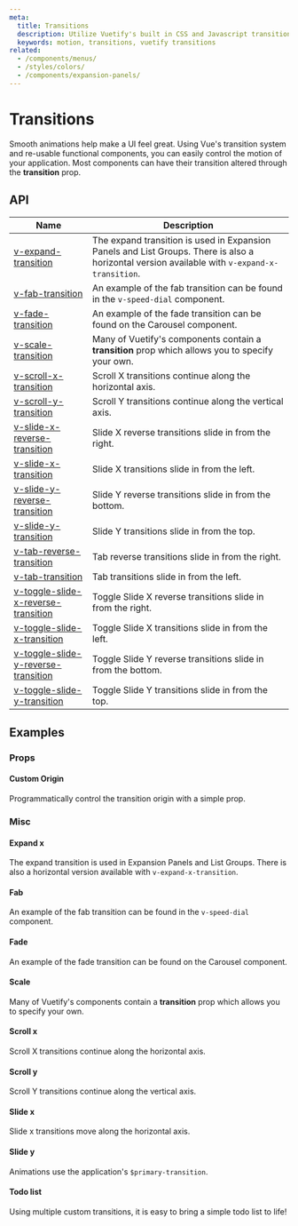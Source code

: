 ```yaml
---
meta:
  title: Transitions
  description: Utilize Vuetify's built in CSS and Javascript transitions within components.
  keywords: motion, transitions, vuetify transitions
related:
  - /components/menus/
  - /styles/colors/
  - /components/expansion-panels/
---
```


# Transitions

Smooth animations help make a UI feel great. Using Vue's transition system and re-usable functional components, you can easily control the motion of your application. Most components can have their transition altered through the **transition** prop.

<entry />

## API

| Name | Description |
| - | - |
| [v-expand-transition](/api/v-expand-transition/) | The expand transition is used in Expansion Panels and List Groups. There is also a horizontal version available with `v-expand-x-transition`. |
| [v-fab-transition](/api/v-fab-transition/) | An example of the fab transition can be found in the `v-speed-dial` component. |
| [v-fade-transition](/api/v-fade-transition/) | An example of the fade transition can be found on the Carousel component. |
| [v-scale-transition](/api/v-scale-transition/) | Many of Vuetify's components contain a **transition** prop which allows you to specify your own. |
| [v-scroll-x-transition](/api/v-scroll-x-transition/) | Scroll X transitions continue along the horizontal axis. |
| [v-scroll-y-transition](/api/v-scroll-y-transition/) | Scroll Y transitions continue along the vertical axis. |
| [v-slide-x-reverse-transition](/api/v-slide-x-reverse-transition/) | Slide X reverse transitions slide in from the right. |
| [v-slide-x-transition](/api/v-slide-x-transition/) | Slide X transitions slide in from the left. |
| [v-slide-y-reverse-transition](/api/v-slide-y-reverse-transition/) | Slide Y reverse transitions slide in from the bottom. |
| [v-slide-y-transition](/api/v-slide-y-transition/) | Slide Y transitions slide in from the top. |
| [v-tab-reverse-transition](/api/v-tab-reverse-transition/) | Tab reverse transitions slide in from the right. |
| [v-tab-transition](/api/v-tab-transition/) | Tab transitions slide in from the left. |
| [v-toggle-slide-x-reverse-transition](/api/v-toggle-slide-x-reverse-transition/) | Toggle Slide X reverse transitions slide in from the right. |
| [v-toggle-slide-x-transition](/api/v-toggle-slide-x-transition/) | Toggle Slide X transitions slide in from the left. |
| [v-toggle-slide-y-reverse-transition](/api/v-toggle-slide-y-reverse-transition/) | Toggle Slide Y reverse transitions slide in from the bottom. |
| [v-toggle-slide-y-transition](/api/v-toggle-slide-y-transition/) | Toggle Slide Y transitions slide in from the top. |

<api-inline hide-links />

## Examples

### Props

#### Custom Origin

Programmatically control the transition origin with a simple prop.

<example file="transitions/prop-custom-origin" />

### Misc

#### Expand x

The expand transition is used in Expansion Panels and List Groups. There is also a horizontal version available with `v-expand-x-transition`.

<example file="transitions/misc-expand-x" />

#### Fab

An example of the fab transition can be found in the `v-speed-dial` component.

<example file="transitions/misc-fab" />

#### Fade

An example of the fade transition can be found on the Carousel component.

<example file="transitions/misc-fade" />

#### Scale

Many of Vuetify's components contain a **transition** prop which allows you to specify your own.

<example file="transitions/misc-scale" />

#### Scroll x

Scroll X transitions continue along the horizontal axis.

<example file="transitions/misc-scroll-x" />

#### Scroll y

Scroll Y transitions continue along the vertical axis.

<example file="transitions/misc-scroll-y" />

#### Slide x

Slide x transitions move along the horizontal axis.

<example file="transitions/misc-slide-x" />

#### Slide y

Animations use the application's `$primary-transition`.

<example file="transitions/misc-slide-y" />

#### Todo list

Using multiple custom transitions, it is easy to bring a simple todo list to life!

<example file="transitions/misc-todo" />


<!--
## Create your own

You can use Vuetify's transition helper function to easily create your own custom transitions. This function will return an object that you can import into Vue. Using Vue's [functional component](https://vuejs.org/v2/guide/render-function.html#Functional-Components) option will make sure your transition is as efficient as possible. Simply import the function:

```js
import { createSimpleTransition } from 'vuetify/components/transitions/createTransition'

const myTransition = createSimpleTransition('my-transition')

Vue.component('my-transition', myTransition)
```

The **createSimpleTransition** function accepts 1 argument, name. This will be the name that you can hook into with your style. This is an example of what `v-fade-transition` looks like:

```stylus
.fade-transition
  &-leave-active
    position: absolute

  &-enter-active, &-leave, &-leave-to
    transition: $primary-transition

  &-enter, &-leave-to
    opacity: 0
```
-->
